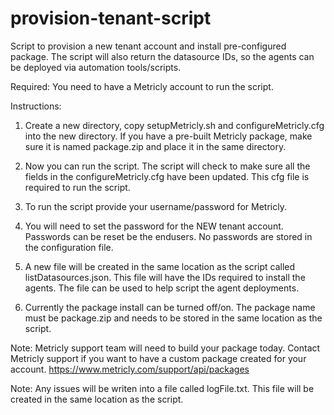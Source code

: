 # provision-tenant-script
Script to provision a new tenant account and install pre-configured package.  The script will also return the datasource IDs, so the agents can be deployed via automation tools/scripts. 

Required: You need to have a Metricly account to run the script.

Instructions:
1. Create a new directory, copy setupMetricly.sh and configureMetricly.cfg into the new directory.  If you have a pre-built Metricly package, make sure it is named package.zip and place it in the same directory.

2. Now you can run the script.  The script will check to make sure all the fields in the configureMetricly.cfg have been updated.  This cfg file is required to run the script.

3. To run the script provide your username/password for Metricly.

4. You will need to set the password for the NEW tenant account.  Passwords can be reset be the endusers.  No passwords are stored in the configuration file.
	
5. A new file will be created in the same location as the script called listDatasources.json.  This file will have the IDs required to install the agents.  The file can be used to help script the agent deployments.

6. Currently the package install can be turned off/on.  The package name must be package.zip and needs to be stored in the same location as the script.

Note: Metricly support team will need to build your package today.  Contact Metricly support if you want to have a custom package created for your account.  https://www.metricly.com/support/api/packages

Note: Any issues will be writen into a file called logFile.txt.  This file will be created in the same location as the script.
